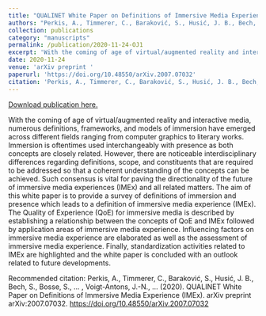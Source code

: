 ```yaml
---
title: "QUALINET White Paper on Definitions of Immersive Media Experience (IMEx)"
authors: "Perkis, A., Timmerer, C., Baraković, S., Husić, J. B., Bech, S., Bosse, S., ... , Voigt-Antons, J.-N., ..."
collection: publications
category: "manuscripts"
permalink: /publication/2020-11-24-OJ1
excerpt: 'With the coming of age of virtual/augmented reality and interactive media, numerous definitions, frameworks, and models of immersion have emerged across different fields ranging from computer graphics to literary works. Immersion is oftentimes used interchangeably with presence as both concepts are closely related. However, there are noticeable interdisciplinary differences regarding definitions, scope, and constituents that are required to be addressed so that a coherent understanding of the concepts can be achieved. Such consensus is vital for paving the directionality of the future of immersive media experiences (IMEx) and all related matters. The aim of this white paper is to provide a survey of definitions of immersion and presence which leads to a definition of immersive media experience (IMEx). The Quality of Experience (QoE) for immersive media is described by establishing a relationship between the concepts of QoE and IMEx followed by application areas of immersive media experience. Influencing factors on immersive media experience are elaborated as well as the assessment of immersive media experience. Finally, standardization activities related to IMEx are highlighted and the white paper is concluded with an outlook related to future developments.'
date: 2020-11-24
venue: 'arXiv preprint '
paperurl: 'https://doi.org/10.48550/arXiv.2007.07032'
citation: 'Perkis, A., Timmerer, C., Baraković, S., Husić, J. B., Bech, S., Bosse, S., ... , Voigt-Antons, J.-N., ... (2020). QUALINET White Paper on Definitions of Immersive Media Experience (IMEx). arXiv preprint arXiv:2007.07032. https://doi.org/10.48550/arXiv.2007.07032'
---
```


<a href='https://doi.org/10.48550/arXiv.2007.07032'>Download publication here.</a>

With the coming of age of virtual/augmented reality and interactive media, numerous definitions, frameworks, and models of immersion have emerged across different fields ranging from computer graphics to literary works. Immersion is oftentimes used interchangeably with presence as both concepts are closely related. However, there are noticeable interdisciplinary differences regarding definitions, scope, and constituents that are required to be addressed so that a coherent understanding of the concepts can be achieved. Such consensus is vital for paving the directionality of the future of immersive media experiences (IMEx) and all related matters. The aim of this white paper is to provide a survey of definitions of immersion and presence which leads to a definition of immersive media experience (IMEx). The Quality of Experience (QoE) for immersive media is described by establishing a relationship between the concepts of QoE and IMEx followed by application areas of immersive media experience. Influencing factors on immersive media experience are elaborated as well as the assessment of immersive media experience. Finally, standardization activities related to IMEx are highlighted and the white paper is concluded with an outlook related to future developments.

Recommended citation: Perkis, A., Timmerer, C., Baraković, S., Husić, J. B., Bech, S., Bosse, S., ... , Voigt-Antons, J.-N., ... (2020). QUALINET White Paper on Definitions of Immersive Media Experience (IMEx). arXiv preprint arXiv:2007.07032. https://doi.org/10.48550/arXiv.2007.07032